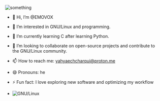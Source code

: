 

![something](https://media4.giphy.com/media/v1.Y2lkPTc5MGI3NjExYTQ2dWZ1MXFuOXY4MGI0NTZ5OWthcG10cTNsN2NnbHowN3FtM3BvNiZlcD12MV9pbnRlcm5hbF9naWZfYnlfaWQmY3Q9dg/k7rvJoAgijk9qxyCKy/giphy.gif)

- 👋 Hi, I’m @EMOVOX
- 👀 I’m interested in GNU/Linux and programming.
- 🌱 I’m currently learning C after learning Python.
- 💞️ I’m looking to collaborate on open-source projects and contribute to the GNU/Linux community.
- 📫 How to reach me: yahyaechcharqui@proton.me
- 😄 Pronouns: he
- ⚡ Fun fact: I love exploring new software and optimizing my workflow

- ![GNU/Linux](https://media0.giphy.com/media/v1.Y2lkPTc5MGI3NjExbWRqOXl4MzdwNTJnaTZ3N3hlZTRvaG9zdXc2dGt0dnBsd3gxbWUycyZlcD12MV9pbnRlcm5hbF9naWZfYnlfaWQmY3Q9Zw/46hMzlIbVpWPJAWdUY/giphy.gif)
